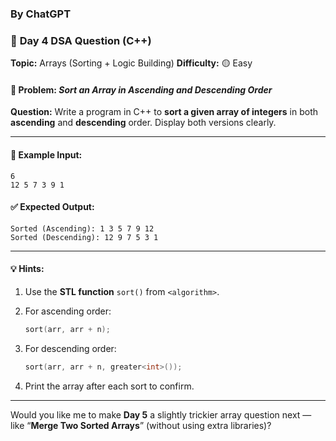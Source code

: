 ### By ChatGPT

### 🔹 **Day 4 DSA Question (C++)**

**Topic:** Arrays (Sorting + Logic Building)
**Difficulty:** 🟡 Easy

#### 🧩 Problem: *Sort an Array in Ascending and Descending Order*

**Question:**
Write a program in C++ to **sort a given array of integers** in both **ascending** and **descending** order.
Display both versions clearly.

---

#### 🧠 **Example Input:**

```
6
12 5 7 3 9 1
```

#### ✅ **Expected Output:**

```
Sorted (Ascending): 1 3 5 7 9 12
Sorted (Descending): 12 9 7 5 3 1
```

---

#### 💡 **Hints:**

1. Use the **STL function** `sort()` from `<algorithm>`.
2. For ascending order:

   ```cpp
   sort(arr, arr + n);
   ```
3. For descending order:

   ```cpp
   sort(arr, arr + n, greater<int>());
   ```
4. Print the array after each sort to confirm.

---

Would you like me to make **Day 5** a slightly trickier array question next — like “**Merge Two Sorted Arrays**” (without using extra libraries)?
